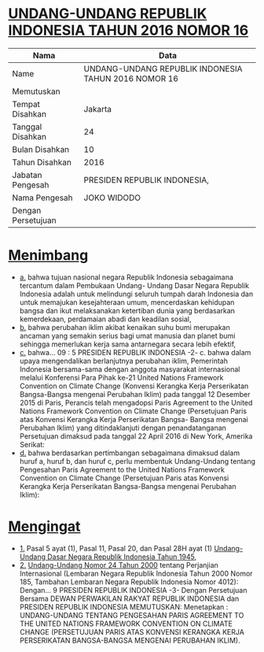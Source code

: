 # [UNDANG-UNDANG REPUBLIK INDONESIA TAHUN 2016 NOMOR 16](http://example.org/legal/document/uu/2016/16)

| Nama | Data |
| ------ | ----- |
|Name|UNDANG-UNDANG REPUBLIK INDONESIA TAHUN 2016 NOMOR 16|
|Memutuskan||
|Tempat Disahkan|Jakarta|
|Tanggal Disahkan|24|
|Bulan Disahkan|10|
|Tahun Disahkan|2016|
|Jabatan Pengesah|PRESIDEN REPUBLIK INDONESIA,|
|Nama Pengesah|JOKO WIDODO|
|Dengan Persetujuan||
# [Menimbang](http://example.org/legal/document/uu/2016/16/menimbang)

* [a.](http://example.org/legal/document/uu/2016/16/menimbang/point/a) bahwa tujuan nasional negara Republik Indonesia sebagaimana tercantum dalam Pembukaan Undang- Undang Dasar Negara Republik Indonesia adalah untuk melindungi seluruh tumpah darah Indonesia dan untuk memajukan kesejahteraan umum, mencerdaskan kehidupan bangsa dan ikut melaksanakan ketertiban dunia yang berdasarkan kemerdekaan, perdamaian abadi dan keadilan sosial,
* [b.](http://example.org/legal/document/uu/2016/16/menimbang/point/b) bahwa perubahan iklim akibat kenaikan suhu bumi merupakan ancaman yang semakin serius bagi umat manusia dan planet bumi sehingga memerlukan kerja sama antarnegara secara lebih efektif,
* [c.](http://example.org/legal/document/uu/2016/16/menimbang/point/c) bahwa... 09 : 5 PRESIDEN REPUBLIK INDONESIA -2- c. bahwa dalam upaya mengendalikan berlanjutnya perubahan iklim, Pemerintah Indonesia bersama-sama dengan anggota masyarakat internasional melalui Konferensi Para Pihak ke-21 United Nations Framework Convention on Climate Change (Konvensi Kerangka Kerja Perserikatan Bangsa-Bangsa mengenai Perubahan Iklim) pada tanggal 12 Desember 2015 di Paris, Perancis telah mengadopsi Paris Agreement to the United Nations Framework Convention on Climate Change (Persetujuan Paris atas Konvensi Kerangka Kerja Perserikatan Bangsa- Bangsa mengenai Perubahan Iklim) yang ditindaklanjuti dengan penandatanganan Persetujuan dimaksud pada tanggal 22 April 2016 di New York, Amerika Serikat:
* [d.](http://example.org/legal/document/uu/2016/16/menimbang/point/d) bahwa berdasarkan pertimbangan sebagaimana dimaksud dalam huruf a, huruf b, dan huruf c, perlu membentuk Undang-Undang tentang Pengesahan Paris Agreement to the United Nations Framework Convention on Climate Change (Persetujuan Paris atas Konvensi Kerangka Kerja Perserikatan Bangsa-Bangsa mengenai Perubahan Iklim):
# [Mengingat](http://example.org/legal/document/uu/2016/16/mengingat)

* [1.](http://example.org/legal/document/uu/2016/16/mengingat/point/0001) Pasal 5 ayat (1), Pasal 11, Pasal 20, dan Pasal 28H ayat (1) [Undang-Undang Dasar Negara Republik Indonesia Tahun 1945](http://example.org/legal/document/uu),
* [2.](http://example.org/legal/document/uu/2016/16/mengingat/point/0002) [Undang-Undang Nomor 24 Tahun 2000](http://example.org/legal/document/uu/2000/24) tentang Perjanjian Internasional (Lembaran Negara Republik Indonesia Tahun 2000 Nomor 185, Tambahan Lembaran Negara Republik Indonesia Nomor 4012): Dengan... 9 PRESIDEN REPUBLIK INDONESIA -3- Dengan Persetujuan Bersama DEWAN PERWAKILAN RAKYAT REPUBLIK INDONESIA dan PRESIDEN REPUBLIK INDONESIA MEMUTUSKAN: Menetapkan : UNDANG-UNDANG TENTANG PENGESAHAN PARIS AGREEMENT TO THE UNITED NATIONS FRAMEWORK CONVENTION ON CLIMATE CHANGE (PERSETUJUAN PARIS ATAS KONVENSI KERANGKA KERJA PERSERIKATAN BANGSA-BANGSA MENGENAI PERUBAHAN IKLIM).